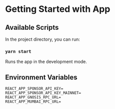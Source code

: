 # Getting Started with App
## Available Scripts

In the project directory, you can run:

### `yarn start`

Runs the app in the development mode.


## Environment Variables
```
REACT_APP_SPONSOR_API_KEY=
REACT_APP_SPONSOR_API_KEY_MAINNET=
REACT_APP_GNOSIS_RPC_URL=
REACT_APP_MUMBAI_RPC_URL=
```